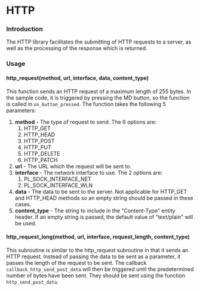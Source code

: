 # HTTP

### Introduction<br />

The HTTP library facilitates the submitting of HTTP requests to a server, as well as the processing of the response which is returned.

### Usage<br />

#### http_request(method, url, interface, data, content_type)<br />

This function sends an HTTP request of a maximum length of 255 bytes. In the sample code, it is triggered by pressing the MD button, so the function is called in `on_button_pressed`. The function takes the following 5 parameters:

1. **method** - The type of request to send. The 6 options are:
   1. HTTP_GET
   2. HTTP_HEAD
   3. HTTP_POST
   4. HTTP_PUT
   5. HTTP_DELETE
   6. HTTP_PATCH
2. **url** - The URL which the request will be sent to.
3. **interface** - The network interface to use. The 2 options are:
   1. PL_SOCK_INTERFACE_NET
   2. PL_SOCK_INTERFACE_WLN
4. **data** - The data to be sent to the server. Not applicable for HTTP_GET and HTTP_HEAD methods so an empty string should be passed in these cases.<br />
5. **content_type** - The string to include in the "Content-Type" entity header. If an empty string is passed, the default value of "text/plain" will be used.<br />

#### http_request_long(method, url, interface, request_length, content_type)<br />

This subroutine is similar to the http_request subroutine in that it sends an HTTP request. Instead of passing the data to be sent as a parameter, it passes the length of the request to be sent. The callback `callback_http_send_post_data` will then be triggered until the predetermined number of bytes have been sent.  They should be sent using the function `http_send_post_data`.
